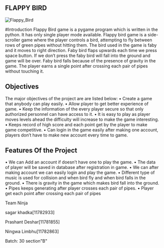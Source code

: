 ## FLAPPY BIRD
![Flappy_Bird](https://user-images.githubusercontent.com/84699135/134854424-93c0102b-8670-4264-a20a-e8549b7f507c.png)

#Introduction
Flappy Bird game is a pygame program which is written in the python. It has only single player mode available.  Flappy bird game is a side-scroller game where the player controls a bird, attempting to fly between rows of green pipes without hitting them. The bird used in the game is faby and it moves to right direction. Faby bird flaps upwards each time we press space button. If we don’t press the faby bird will fall into the ground and game will be over.  Faby bird falls because of the presence of gravity in the game. The player earns a single point after crossing each pair of pipes without touching it.


## Objectives
The major objectives  of the project are are listed below:
•	 Create a game that anybody can play easily.
•	Allow player to get better experience of game.
•	 Keep the information of the every player secure so that only authorized personnel can have access to it.
•	It is easy to play as player moves levels ahead the difficulty will increase to make the game interesting.
•	Keeps record of high score and each point get by the player to make game competitive.
•	Can login in the game easily after making one account, players don’t have to make new account every time to game.



## Features Of the Project 
•	 We can Add an account if doesn’t have one to play the game.
•	The data of player will be saved in database after registration in game.
•	 We can after making account we can easily login and play the game.
•	Different type of music is used for collision and when bird fly and when bird falls in the ground.
•	There is gravity in the game which makes bird fall into the ground.
•	Pipes keeps generating after player crosses each pair of pipes.
•	Player get each point after crossing each pair of pipes

Team Ninja

sagar khadka[11782933]

Prashant Deshar[11781855]

Ningwa Limbhu[11782863]

Batch: 30 section"B"


 
 
 

